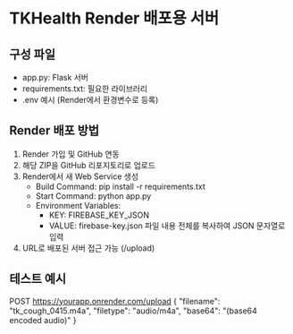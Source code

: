 # TKHealth Render 배포용 서버

## 구성 파일
- app.py: Flask 서버
- requirements.txt: 필요한 라이브러리
- .env 예시 (Render에서 환경변수로 등록)

## Render 배포 방법
1. Render 가입 및 GitHub 연동
2. 해당 ZIP을 GitHub 리포지토리로 업로드
3. Render에서 새 Web Service 생성
   - Build Command: pip install -r requirements.txt
   - Start Command: python app.py
   - Environment Variables:
     - KEY: FIREBASE_KEY_JSON
     - VALUE: firebase-key.json 파일 내용 전체를 복사하여 JSON 문자열로 입력
4. URL로 배포된 서버 접근 가능 (/upload)

## 테스트 예시
POST https://yourapp.onrender.com/upload
{
  "filename": "tk_cough_0415.m4a",
  "filetype": "audio/m4a",
  "base64": "(base64 encoded audio)"
}